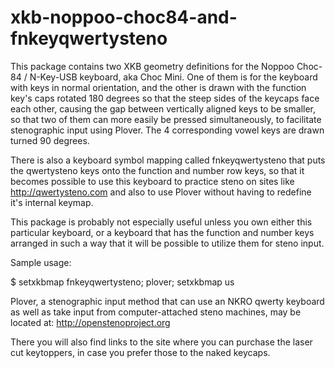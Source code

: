 # xkb-noppoo-choc84-and-fnkeyqwertysteno

This package contains two XKB geometry definitions for the Noppoo
Choc-84 / N-Key-USB keyboard, aka Choc Mini. One of them is for the
keyboard with keys in normal orientation, and the other is drawn with
the function key's caps rotated 180 degrees so that the steep sides of
the keycaps face each other, causing the gap between vertically
aligned keys to be smaller, so that two of them can more easily be
pressed simultaneously, to facilitate stenographic input using
Plover. The 4 corresponding vowel keys are drawn turned 90 degrees.

There is also a keyboard symbol mapping called fnkeyqwertysteno that
puts the qwertysteno keys onto the function and number row keys, so
that it becomes possible to use this keyboard to practice steno on
sites like http://qwertysteno.com and also to use Plover without
having to redefine it's internal keymap.

This package is probably not especially useful unless you own either
this particular keyboard, or a keyboard that has the function and
number keys arranged in such a way that it will be possible to utilize
them for steno input.

Sample usage:

$ setxkbmap fnkeyqwertysteno; plover; setxkbmap us


Plover, a stenographic input method that can use an NKRO qwerty
keyboard as well as take input from computer-attached steno machines,
may be located at: http://openstenoproject.org

There you will also find links to the site where you can purchase the
laser cut keytoppers, in case you prefer those to the naked keycaps.

